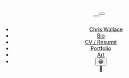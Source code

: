 <header class="navigation" role="banner">
  <a class="site-title" href="/" aria-label="Home"><svg class="logo" width="24" height="24" viewBox="0 0 24 24" fill="none" xmlns="http://www.w3.org/2000/svg"><path fill-rule="evenodd" clip-rule="evenodd" d="M0 2.25C0 1.00736 1.00736 0 2.25 0H9.55C9.66046 0 9.75 0.0895431 9.75 0.2V1.3C9.75 1.41046 9.66046 1.5 9.55 1.5H2.25C1.83579 1.5 1.5 1.83579 1.5 2.25V21.25C1.5 21.6642 1.83579 22 2.25 22H9.55C9.66046 22 9.75 22.0895 9.75 22.2V23.3C9.75 23.4105 9.66046 23.5 9.55 23.5H2.25C1.00736 23.5 0 22.4926 0 21.25V2.25Z" fill="white"/><path fill-rule="evenodd" clip-rule="evenodd" d="M21.25 23.5L13.95 23.5C13.8395 23.5 13.75 23.4105 13.75 23.3L13.75 22.2C13.75 22.0895 13.8395 22 13.95 22L21.25 22C21.6642 22 22 21.6642 22 21.25L22 2.25C22 1.83579 21.6642 1.5 21.25 1.5L13.95 1.5C13.8395 1.5 13.75 1.41046 13.75 1.3L13.75 0.199999C13.75 0.0895421 13.8395 -9.56757e-07 13.95 -9.45817e-07L21.25 -2.22836e-07C22.4926 -9.97673e-08 23.5 1.00736 23.5 2.25L23.5 21.25C23.5 22.4926 22.4926 23.5 21.25 23.5Z" fill="white"/><path fill-rule="evenodd" clip-rule="evenodd" d="M12.4522 5.39854C12.5035 5.44587 12.5326 5.51245 12.5326 5.5822V14.4687L15.79 16.2677C15.9639 16.3637 16.1848 16.248 16.1848 16.0609V8.74129C16.1848 8.526 16.4388 8.41139 16.6002 8.55385L17.6654 9.49391C17.7192 9.54137 17.75 9.60963 17.75 9.68135V16.0609C17.75 17.3707 16.2039 18.1806 14.9867 17.5083L11.75 15.7208L8.5133 17.5083C7.29608 18.1806 5.75 17.3706 5.75 16.0609V9.68135C5.75 9.60963 5.7808 9.54137 5.83458 9.49391L6.8998 8.55385C7.06122 8.41139 7.31522 8.526 7.31522 8.74129V16.0609C7.31522 16.248 7.53613 16.3637 7.70997 16.2677L10.9674 14.4687V5.5822C10.9674 5.51245 10.9965 5.44587 11.0478 5.39854L11.5804 4.90665C11.6762 4.81819 11.8238 4.81819 11.9196 4.90665L12.4522 5.39854Z" fill="white"/></svg></a>
  <button id="menu-button" class="menu-button" aria-label="Open Navigation Menu" aria-expanded="false">
    <i></i>
  </button>
  <nav id="navigation-items" class="navigation-list invis md:flex" aria-label="Main Navigation">
    <button id="close-button" class="close-button" aria-label="Close Navigation Menu">
      <i class="close-button-icon">
        <svg class="close-button-svg" xmlns="http://www.w3.org/2000/svg" viewBox="0 0 24 24">
          <path d="M18.3 5.71a.996.996 0 0 0-1.41 0L12 10.59 7.11 5.7A.996.996 0 1 0 5.7 7.11L10.59 12 5.7 16.89a.996.996 0 1 0 1.41 1.41L12 13.41l4.89 4.89a.996.996 0 1 0 1.41-1.41L13.41 12l4.89-4.89c.38-.38.38-1.02 0-1.4z"></path>
        </svg>
      </i>
    </button>
    <ul>
      <li class="fade-in-element hidden md:inline"><svg class="logo" width="24" height="24" viewBox="0 0 24 24" fill="none" xmlns="http://www.w3.org/2000/svg"><path fill-rule="evenodd" clip-rule="evenodd" d="M0 2.25C0 1.00736 1.00736 0 2.25 0H9.55C9.66046 0 9.75 0.0895431 9.75 0.2V1.3C9.75 1.41046 9.66046 1.5 9.55 1.5H2.25C1.83579 1.5 1.5 1.83579 1.5 2.25V21.25C1.5 21.6642 1.83579 22 2.25 22H9.55C9.66046 22 9.75 22.0895 9.75 22.2V23.3C9.75 23.4105 9.66046 23.5 9.55 23.5H2.25C1.00736 23.5 0 22.4926 0 21.25V2.25Z" fill="white"/><path fill-rule="evenodd" clip-rule="evenodd" d="M21.25 23.5L13.95 23.5C13.8395 23.5 13.75 23.4105 13.75 23.3L13.75 22.2C13.75 22.0895 13.8395 22 13.95 22L21.25 22C21.6642 22 22 21.6642 22 21.25L22 2.25C22 1.83579 21.6642 1.5 21.25 1.5L13.95 1.5C13.8395 1.5 13.75 1.41046 13.75 1.3L13.75 0.199999C13.75 0.0895421 13.8395 -9.56757e-07 13.95 -9.45817e-07L21.25 -2.22836e-07C22.4926 -9.97673e-08 23.5 1.00736 23.5 2.25L23.5 21.25C23.5 22.4926 22.4926 23.5 21.25 23.5Z" fill="white"/><path fill-rule="evenodd" clip-rule="evenodd" d="M12.4522 5.39854C12.5035 5.44587 12.5326 5.51245 12.5326 5.5822V14.4687L15.79 16.2677C15.9639 16.3637 16.1848 16.248 16.1848 16.0609V8.74129C16.1848 8.526 16.4388 8.41139 16.6002 8.55385L17.6654 9.49391C17.7192 9.54137 17.75 9.60963 17.75 9.68135V16.0609C17.75 17.3707 16.2039 18.1806 14.9867 17.5083L11.75 15.7208L8.5133 17.5083C7.29608 18.1806 5.75 17.3706 5.75 16.0609V9.68135C5.75 9.60963 5.7808 9.54137 5.83458 9.49391L6.8998 8.55385C7.06122 8.41139 7.31522 8.526 7.31522 8.74129V16.0609C7.31522 16.248 7.53613 16.3637 7.70997 16.2677L10.9674 14.4687V5.5822C10.9674 5.51245 10.9965 5.44587 11.0478 5.39854L11.5804 4.90665C11.6762 4.81819 11.8238 4.81819 11.9196 4.90665L12.4522 5.39854Z" fill="white"/></svg> <a href="/" aria-label="Home">Chris Wallace</a></li>
      <li class="fade-in-element"><a href="/bio" aria-label="About">Bio</a></li>
      <li class="fade-in-element"><a href="/resume" aria-label="CV / Résumé">CV / Résumé</a></li>
      <li class="fade-in-element"><a href="/portfolio" aria-label="Portfolio">Portfolio</a></li>
      <li class="fade-in-element"><a href="/art" aria-label="Art">Art</a></li>
      <li class="fade-in-element social-buttons">
        <div class="emojis">
          <button id="emojiPickerButton">😀</button>
          <div id="emojiPickerContainer" class="emojiPickerContainer hidden">
            <emoji-picker></emoji-picker>
          </div>
        </div>
        <dbutton id="chat-icon">💬</button>
      </li>
    </ul>
  </nav>
</header>
<script>
document.addEventListener("DOMContentLoaded", () => {
  const menuButton = document.getElementById('menu-button');
  const navigationList = document.getElementById('navigation-items');
  menuButton.addEventListener("click", () => {
    navigationList.classList.toggle("invis");
    document.body.classList.toggle("no-scroll");
  });
  const closeButton = document.getElementById('close-button');
  closeButton.addEventListener("click", () => {
    navigationList.classList.toggle("invis");
    document.body.classList.toggle("no-scroll");
  });
  const emojiPickerButton = document.getElementById('emojiPickerButton');
  const emojiPickerContainer = document.getElementById('emojiPickerContainer');
  const emojiPicker = document.querySelector('emoji-picker');
  emojiPickerButton.addEventListener('click', event => {
    emojiPickerContainer.classList.toggle('hidden');
  });
  // Load previously selected emoji from localStorage, or default to 😀
  let currentEmoji = localStorage.getItem('emoji') || "😀";
  
  // Update the emoji picker with the current emoji
  document.getElementById('emojiPickerButton').textContent = currentEmoji;
  
  emojiPicker.addEventListener('emoji-click', (event) => {
    emojiPickerContainer.classList.add('hidden');
    document.getElementById('emojiPickerButton').textContent = event.detail.unicode;
  });
});
</script>